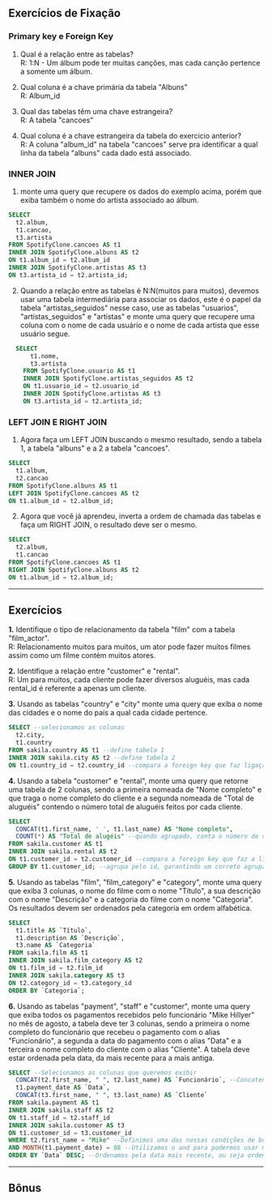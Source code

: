 ## Exercícios de Fixação

### Primary key e Foreign Key

1. Qual é a relação entre as tabelas?  
R: 1:N - Um álbum pode ter muitas canções, mas cada canção pertence a somente um álbum.

2. Qual coluna é a chave primária da tabela "Albuns"  
R: Album_id

3. Qual das tabelas têm uma chave estrangeira?  
R: A tabela "cancoes"

4. Qual coluna é a chave estrangeira da tabela do exercicio anterior?  
R: A coluna "album_id" na tabela "cancoes" serve pra identificar a qual linha da tabela "albuns" cada dado está associado.

### INNER JOIN

1. monte uma query que recupere os dados do exemplo acima, porém que exiba também o nome do artista associado ao álbum.  

```SQL
SELECT
  t2.album,
  t1.cancao,
  t3.artista
FROM SpotifyClone.cancoes AS t1
INNER JOIN SpotifyClone.albuns AS t2
ON t1.album_id = t2.album_id
INNER JOIN SpotifyClone.artistas AS t3
ON t3.artista_id = t2.artista_id;
```

2. Quando a relação entre as tabelas é N:N(muitos para muitos), devemos usar uma tabela intermediária para associar os dados, este é o papel da tabela "artistas_seguidos" nesse caso, use as tabelas "usuarios", "artistas_seguidos" e "artistas" e monte uma query que recupere uma coluna com o nome de cada usuário e o nome de cada artista que esse usuário segue.

```SQL
  SELECT
      t1.nome,
      t3.artista
    FROM SpotifyClone.usuario AS t1
    INNER JOIN SpotifyClone.artistas_seguidos AS t2
    ON t1.usuario_id = t2.usuario_id
    INNER JOIN SpotifyClone.artistas AS t3
    ON t3.artista_id = t2.artista_id;
  ```

### LEFT JOIN E RIGHT JOIN

1. Agora faça um LEFT JOIN buscando o mesmo resultado, sendo a tabela 1, a tabela "albuns" e a 2 a tabela "cancoes".

```SQL
SELECT
  t1.album,
  t2.cancao
FROM SpotifyClone.albuns AS t1
LEFT JOIN SpotifyClone.cancoes AS t2
ON t1.album_id = t2.album_id;
```

2. Agora que você já aprendeu, inverta a ordem de chamada das tabelas e faça um RIGHT JOIN, o resultado deve ser o mesmo.

```SQL
SELECT
  t2.album,
  t1.cancao
FROM SpotifyClone.cancoes AS t1
RIGHT JOIN SpotifyClone.albuns AS t2
ON t1.album_id = t2.album_id;
```

---

## Exercícios
**1.** Identifique o tipo de relacionamento da tabela "film" com a tabela "film_actor".  
R: Relacionamento muitos para muitos, um ator pode fazer muitos filmes assim como um filme contém muitos atores.

**2.** Identifique a relação entre "customer" e "rental".  
R: Um para muitos, cada cliente pode fazer diversos aluguéis, mas cada rental_id é referente a apenas um cliente.

**3.** Usando as tabelas "country" e "city" monte uma query que exiba o nome das cidades e o nome do país a qual cada cidade pertence.

```SQL
SELECT --selecionamos as colunas
  t2.city,
  t1.country
FROM sakila.country AS t1 --define tabela 1
INNER JOIN sakila.city AS t2 --define tabela 2
ON t1.country_id = t2.country_id --compara a foreign key que faz ligação entre as tabelas.
```

**4.** Usando a tabela "customer" e "rental", monte uma query que retorne uma tabela de 2 colunas, sendo a primeira nomeada de "Nome completo" e que traga o nome completo do cliente e a segunda nomeada de "Total de aluguéis" contendo o número total de aluguéis feitos por cada cliente.

```SQL
SELECT
  CONCAT(t1.first_name, ' ', t1.last_name) AS "Nome completo",
  COUNT(*) AS "Total de alugéis" --quando agrupado, conta o número de dados referente àquela linha.
FROM sakila.customer AS t1
INNER JOIN sakila.rental AS t2
ON t1.customer_id = t2.customer_id --compara a foreign key que faz a ligação das tabelas.
GROUP BY t1.customer_id; --agrupa pelo id, garantindo um correto agrupamento, sem chances de erros como poderiam ocorrer ao agrupar por nomes em caso de nomes repetidos.
```

**5.** Usando as tabelas "film", "film_category" e "category", monte uma query que exiba 3 colunas, o nome do filme com o nome "Título", a sua descrição com o nome "Descrição" e a categoria do filme com o nome "Categoria". Os resultados devem ser ordenados pela categoria em ordem alfabética.

```SQL
SELECT
  t1.title AS `Título`,
  t1.description AS `Descrição`,
  t3.name AS `Categoria`
FROM sakila.film AS t1
INNER JOIN sakila.film_category AS t2
ON t1.film_id = t2.film_id
INNER JOIN sakila.category AS t3
ON t2.category_id = t3.category_id
ORDER BY `Categoria`;
```
**6.** Usando as tabelas "payment", "staff" e "customer", monte uma query que exiba todos os pagamentos recebidos pelo funcionário "Mike Hillyer" no mês de agosto, a tabela deve ter 3 colunas, sendo a primeira o nome completo do funcionário que recebeu o pagamento com o alias "Funcionário", a segunda a data do pagamento com o alias "Data" e a terceira o nome completo do cliente com o alias "Cliente". A tabela deve estar ordenada pela data, da mais recente para a mais antiga.

```SQL
SELECT --Selecionamos as colunas que queremos exibir
  CONCAT(t2.first_name, " ", t2.last_name) AS `Funcionário`, --Concatenamos o first name e last name
  t1.payment_date AS `Data`,
  CONCAT(t3.first_name, " ", t3.last_name) AS `Cliente`
FROM sakila.payment AS t1
INNER JOIN sakila.staff AS t2
ON t1.staff_id = t2.staff_id
INNER JOIN sakila.customer AS t3
ON t1.customer_id = t3.customer_id
WHERE t2.first_name = "Mike" --Definimos uma das nossas condições de busca.
AND MONTH(t1.payment_date) = 08 --Utilizamos o and para podermos usar mais uma condição.
ORDER BY `Data` DESC; --Ordenamos pela data mais recente, ou seja ordem decrescente.
```

---

## Bônus
